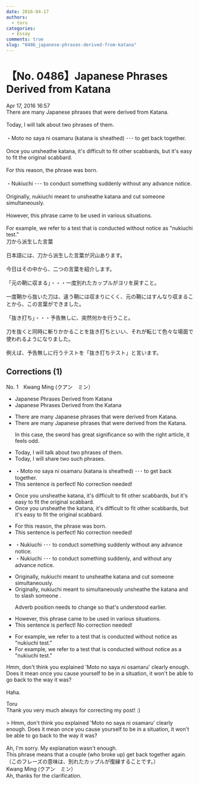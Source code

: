 ```yaml
---
date: 2016-04-17
authors:
  - toru
categories:
  - Essay
comments: true
slug: "0486_japanese-phrases-derived-from-katana"
---
```


# 【No. 0486】Japanese Phrases Derived from Katana
<div class="date">Apr 17, 2016 16:57</div>
<div id="post"><div id="body_show_ori">
There are many Japanese phrases that were derived from Katana.<br/><br/>Today, I will talk about two phrases of them.<br/><br/>・Moto no saya ni osamaru (katana is sheathed) ･･･ to get back together.<br/><br/>Once you unsheathe katana, it's difficult to fit other scabbards, but it's easy to fit the original scabbard.<br/><br/>For this reason, the phrase was born.<br/><br/>・Nukiuchi ･･･ to conduct something suddenly without any advance notice.<br/><br/>Originally, nukiuchi meant to unsheathe katana and cut someone simultaneously.<br/><br/>However, this phrase came to be used in various situations.<br/><br/>For example, we refer to a test that is conducted without notice as "nukiuchi test."
</div></div>

<!-- more -->

<div id="post_ja"><div id="body_show_mo">
刀から派生した言葉<br/><br/>日本語には、刀から派生した言葉が沢山あります。<br/><br/>今日はその中から、二つの言葉を紹介します。<br/><br/>「元の鞘に収まる」・・・一度別れたカップルがヨリを戻すこと。<br/><br/>一度鞘から抜いた刀は、違う鞘には収まりにくく、元の鞘にはすんなり収まることから、この言葉ができました。<br/><br/>「抜き打ち」・・・予告無しに、突然何かを行うこと。<br/><br/>刀を抜くと同時に斬りかかることを抜き打ちといい、それが転じて色々な場面で使われるようになりました。<br/><br/>例えば、予告無しに行うテストを「抜き打ちテスト」と言います。
</div></div>

## Corrections (1)
<div id="block"><div class="first_name"> No. 1　<span class="just_name">Kwang Ming (クアン　ミン）</span></div><div id="block2">
<ul class="correction_field">
<li class="incorrect">Japanese Phrases Derived from Katana</li>
<li class="corrected correct">
Japanese Phrases Derived from <span class="f_blue">the </span>Katana
</li>
</ul>
<ul class="correction_field">
<li class="incorrect">There are many Japanese phrases that were derived from Katana.</li>
<li class="corrected correct">
There are many Japanese phrases that were derived from <span class="f_blue">the </span>Katana.
<p class="correction_comment">In this case, the sword has great significance so with the right article, it feels odd.</p>
</li>
</ul>
<ul class="correction_field">
<li class="incorrect">Today, I will talk about two phrases of them.</li>
<li class="corrected correct">
Today, I will <span class="f_blue">share two such phrases.</span>
</li>
</ul>
<ul class="correction_field">
<li class="incorrect">・Moto no saya ni osamaru (katana is sheathed) ･･･ to get back together.</li>
<li class="corrected perfect">This sentence is perfect! No correction needed!</li>
</ul>
<ul class="correction_field">
<li class="incorrect">Once you unsheathe katana, it's difficult to fit other scabbards, but it's easy to fit the original scabbard.</li>
<li class="corrected correct">
Once you unsheathe <span class="f_blue">the </span>katana, it's difficult to fit other scabbards, but it's easy to fit the original scabbard.
</li>
</ul>
<ul class="correction_field">
<li class="incorrect">For this reason, the phrase was born.</li>
<li class="corrected perfect">This sentence is perfect! No correction needed!</li>
</ul>
<ul class="correction_field">
<li class="incorrect">・Nukiuchi ･･･ to conduct something suddenly without any advance notice.</li>
<li class="corrected correct">
・Nukiuchi ･･･ to conduct something suddenly, <span class="f_blue">and </span>without any advance notice.
</li>
</ul>
<ul class="correction_field">
<li class="incorrect">Originally, nukiuchi meant to unsheathe katana and cut someone simultaneously.</li>
<li class="corrected correct">
Originally, nukiuchi meant to <span class="f_blue">simultaneously </span>unsheathe <span class="f_blue">the </span>katana and to <span class="f_blue">slash</span> someone .
<p class="correction_comment">Adverb position needs to change so that's understood earlier.</p>
</li>
</ul>
<ul class="correction_field">
<li class="incorrect">However, this phrase came to be used in various situations.</li>
<li class="corrected perfect">This sentence is perfect! No correction needed!</li>
</ul>
<ul class="correction_field">
<li class="incorrect">For example, we refer to a test that is conducted without notice as "nukiuchi test."</li>
<li class="corrected correct">
For example, we refer to a test that is conducted without notice as <span class="f_blue">a </span>"nukiuchi test."
</li>
</ul>
<p class="comment_small">
 Hmm, don't think you explained 'Moto no saya ni osamaru' clearly enough. Does it mean once you cause yourself to be in a situation, it won't be able to go back to the way it was?
 <br/>
 <br/>
 Haha.
</p>

</div><div class="name"><span class="just_name">Toru</span><br>
Thank you very much always for correcting my post! :)<br/><br/>&gt; Hmm, don't think you explained 'Moto no saya ni osamaru' clearly enough. Does it mean once you cause yourself to be in a situation, it won't be able to go back to the way it was? <br/><br/>Ah, I'm sorry. My explanation wasn't enough.<br/>This phrase means that a couple (who broke up) get back together again.<br/>（このフレーズの意味は、別れたカップルが復縁することです。）
</div>
<div class="name"><span class="just_name">Kwang Ming (クアン　ミン）</span><br>
Ah, thanks for the clarification.
</div>
</div>
